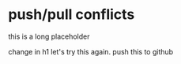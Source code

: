 
# push/pull conflicts

this is a long placeholder



change in h1
let's try this again.  push this to github  


